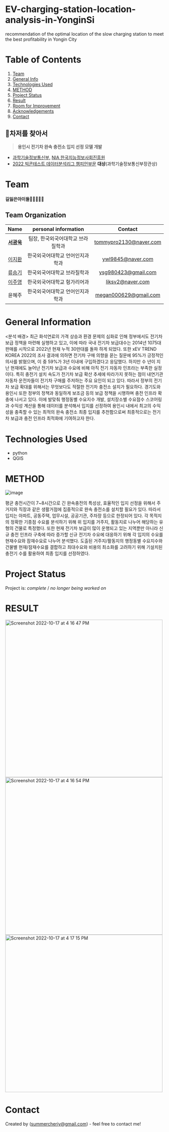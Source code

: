# EV-charging-station-location-analysis-in-YonginSi

recommendation of the optimal location of the slow charging station to meet the best profitability in Yongin City

# Table of Contents
1. [Team](#team)
2. [General Info](#general-information)
3. [Technologies Used](#technologies-used)
4. [METHOD](#method)
5. [Project Status](#project-status)
6. [Result](#result)
7. [Room for Improvement](#room-for-improvement)
8. [Acknowledgements](#acknowledgements)
9. [Contact](#contact)
<!-- * [License](#license) -->

## 🪫차저를 찾아서
> **용인시 전기차 완속 충전소 입지 선정 모델 개발**

- [과학기술정보통신부](https://www.msit.go.kr/index.do), [NIA 한국지능정보사회진흥원](https://www.nia.or.kr/site/nia_kor/main.do) 
- [2022 빅콘테스트 데이터분석리그 챔피언부문](https://www.bigcontest.or.kr/main.php) **대상**(과학기술정보통신부장관상)

# Team

**길잃은아이들🐥🐣🐥🐥🐥**

## Team Organization

|    Name    |                             personal information                             |       Contact        |
| :--------: | :----------------------------------------------------------: | :------------------: |
| [**서광욱**](https://github.com/tommyEzreal) | 팀장, 한국외국어대학교 브라질학과 |  tommypro2130@naver.com  |
|   [이지환](https://github.com/jihwanlee17)   | 한국외국어대학교 언어인지과학과 |  ywl9845@naver.com   |
|   [류승기](https://github.com/eukkki210)   | 한국외국어대학교 브라질학과 | ysg980423@gmail.com  |
|   [이주영](https://github.com/Juyoung-b)   | 한국외국어대학교 헝가리어과 | liksv2@naver.com  |
|   윤혜주   | 한국외국어대학교 언어인지과학과               |  megan000629@gmail.com   |

# General Information
<분석 배경>
최근 화석연료의 가격 상승과 환경 문제의 심화로 인해 정부에서도 전기차 보급 정책을 마련해 실행하고 있고, 이에 따라 국내 전기차 보급대수는 2014년 1075대 판매를 시작으로 2022년 현재 누적 30만대를 돌파 하게 되었다. 또한 xEV TREND KOREA 2022의 조사 결과에 의하면 전기차 구매 의향을 묻는 질문에 95%가 긍정적인 의사를 밝혔으며, 이 중 59%가 3년 이내에 구입하겠다고 응답했다. 하지만 수 년이 지난 현재에도 늘어난 전기차 보급과 수요에 비해 아직 전기 자동차 인프라는 부족한 실정이다. 특히 충전기 설치 속도가 전기차 보급 확산 추세에 따라가지 못하는 점이 내연기관 자동차 운전자들이 전기차 구매를 주저하는 주요 요인이 되고 있다. 따라서 정부의 전기차 보급 확대를 위해서는 무엇보다도 적절한 전기차 충전소 설치가 필요하다.
경기도와 용인시 또한 정부의 정책과 동일하게 보조금 등의 보급 정책을 시행하며 충전 인프라 확충에 나서고 있다. 이에 발맞춰 행정동별 수요지수 개발, 설치장소별 수요점수 스코어링과 수익성 계산을 통해 데이터를 분석해서 입지를 선정하여 용인시 내에서 최고의 수익성을 충족할 수 있는 최적의 완속 충전소 최종 입지를 추천함으로써 최종적으로는 전기차 보급과 충전 인프라 최적화에 기여하고자 한다.

# Technologies Used
- python
- QGIS


# METHOD

![image](https://user-images.githubusercontent.com/113409289/196112279-61d6c785-3081-4b32-89c2-48fbb3312dd0.png)

평균 충전시간이 7~8시간으로 긴 완속충전의 특성상, 효율적인 입지 선정을 위해서 주거지와 직장과 같은 생활거점에 집중적으로 완속 충전소를 설치할 필요가 있다. 따라서 입지는 아파트, 공동주택, 업무시설, 공공기관, 주차장 등으로 한정되어 있다. 각 목적지의 정확한 기종점 수요를 분석하기 위해 위 입지를 거주지, 활동지로 나누어 해당하는 유형의 건물로 특정했다. 또한 현재 전기차 보급이 많이 운행되고 있는 지역뿐만 아니라 신규 충전 인프라 구축에 따라 증가할 신규 전기차 수요에 대응하기 위해 각 입지의 수요를 현재수요와 잠재수요로 나누어 분석했다. 도출된 거주지/활동지의 행정동별 수요지수와 건물별 현재/잠재수요를 결합하고 최대수요와 비용의 최소화를 고려하기 위해 기설치된 충전기 수를 활용하여 최종 입지를 선정하였다.


# Project Status
Project is: _complete_ / _no longer being worked on_


# RESULT

<img width="500" alt="Screenshot 2022-10-17 at 4 16 47 PM" src="https://user-images.githubusercontent.com/113409289/196113243-24f23b61-4374-49fc-b258-bf8b596aac2f.png">

<img width="500" alt="Screenshot 2022-10-17 at 4 16 54 PM" src="https://user-images.githubusercontent.com/113409289/196113222-0b33e586-28c8-4ea9-91ac-cd85e0a425a3.png">

<img width="500" alt="Screenshot 2022-10-17 at 4 17 15 PM" src="https://user-images.githubusercontent.com/113409289/196113419-98ae4382-710a-4851-9168-23d1a034c60d.png">



# Contact
Created by (summercheriy@gmail.com) - feel free to contact me!

<!-- Optional -->
<!-- ## License -->
<!-- This project is open source and available under the [... License](). -->

<!-- You don't have to include all sections - just the one's relevant to your project -->

